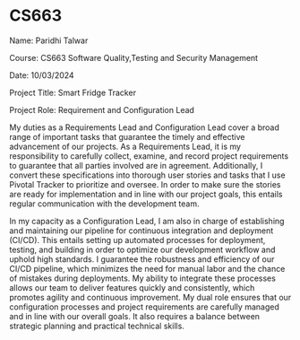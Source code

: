 # CS663

Name: Paridhi Talwar

Course: CS663 Software Quality,Testing and Security Management

Date: 10/03/2024

Project Title: Smart Fridge Tracker

Project Role: Requirement and Configuration Lead

My duties as a Requirements Lead and Configuration Lead cover a broad range of important tasks that guarantee the timely and effective advancement of our projects. As a Requirements Lead, it is my responsibility to carefully collect, examine, and record project requirements to guarantee that all parties involved are in agreement. Additionally, I convert these specifications into thorough user stories and tasks that I use Pivotal Tracker to prioritize and oversee. In order to make sure the stories are ready for implementation and in line with our project goals, this entails regular communication with the development team.

In my capacity as a Configuration Lead, I am also in charge of establishing and maintaining our pipeline for continuous integration and deployment (CI/CD). This entails setting up automated processes for deployment, testing, and building in order to optimize our development workflow and uphold high standards. I guarantee the robustness and efficiency of our CI/CD pipeline, which minimizes the need for manual labor and the chance of mistakes during deployments. My ability to integrate these processes allows our team to deliver features quickly and consistently, which promotes agility and continuous improvement. My dual role ensures that our configuration processes and project requirements are carefully managed and in line with our overall goals. It also requires a balance between strategic planning and practical technical skills.
